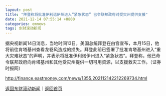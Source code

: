 ```yaml
---
layout: post
title: "拜登称将批准伊利诺伊州进入“紧急状态” 已令联邦政府对受灾州提供支援"
date: 2021-12-14 07:55:14 +0800
categories: emnews
tags: 东财滚动新闻
---
```


据央视新闻14日消息，当地时间13日，美国总统拜登在白宫宣布，本月15日，他将前往肯塔基州查看龙卷风造成的损失。拜登此前已签署了批准肯塔基州进入“重大灾难状态”的声明，并表示将批准伊利诺伊州进入“紧急状态”。拜登称，他已命令联邦政府向肯塔基州和其他受灾州提供一切可用资源，以支援救灾工作。（证券时报网）

<http://finance.eastmoney.com/news/1355,202112142212269734.html>

[返回东财滚动新闻](//finews.withounder.com/emnews/)｜[返回首页](//finews.withounder.com/)